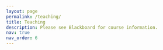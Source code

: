 ```yaml
---
layout: page
permalink: /teaching/
title: Teaching
description: Please see Blackboard for course information.
nav: true
nav_order: 6
---
```


